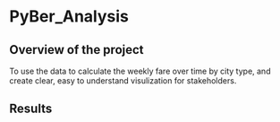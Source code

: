 # PyBer_Analysis

## Overview of the project
To use the data to calculate the weekly fare over time by city type, and create clear, easy to understand visulization for stakeholders.

## Results
